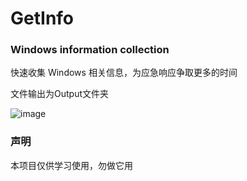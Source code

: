 # GetInfo
### Windows information collection

快速收集 Windows 相关信息，为应急响应争取更多的时间

文件输出为Output文件夹

![image](https://user-images.githubusercontent.com/11003642/113482376-1a954d00-94d1-11eb-96b1-00119998f389.png)

### 声明 
本项目仅供学习使用，勿做它用
